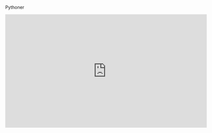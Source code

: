 Pythoner
<iframe id="ytplayer" type="text/html" width="640" height="360"
  src="https://www.youtube.com/embed/wQP08HTjh_o?autoplay=1&origin=http://example.com"
  frameborder="0"></iframe>
